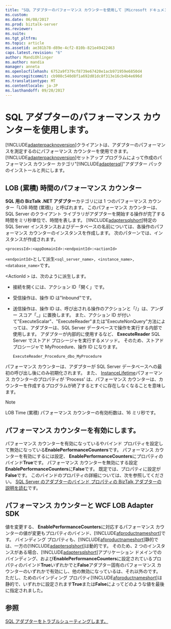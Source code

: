 ```yaml
---
title: "SQL アダプターのパフォーマンス カウンターを使用して |Microsoft ドキュメント"
ms.custom: 
ms.date: 06/08/2017
ms.prod: biztalk-server
ms.reviewer: 
ms.suite: 
ms.tgt_pltfrm: 
ms.topic: article
ms.assetid: ae381b78-d89e-4cf2-810b-821e49422463
caps.latest.revision: "6"
author: MandiOhlinger
ms.author: mandia
manager: anneta
ms.openlocfilehash: 6752a9f379cf8739e67420e1acb971959e6850d4
ms.sourcegitcommit: cb908c540d8f1a692d01dc8f313e16cb4b4e696d
ms.translationtype: MT
ms.contentlocale: ja-JP
ms.lasthandoff: 09/20/2017
---
```

# <a name="use-performance-counters-with-the-sql-adapter"></a>SQL アダプターのパフォーマンス カウンターを使用します。
[!INCLUDE[adapterpacknoversion](../../includes/adapterpacknoversion-md.md)]クライアントは、アダプターのパフォーマンスを測定するのにパフォーマンス カウンターを使用できます。 [!INCLUDE[adapterpacknoversion](../../includes/adapterpacknoversion-md.md)]セットアップ プログラムによって作成のパフォーマンス カウンター カテゴリ"[!INCLUDE[adaptersql](../../includes/adaptersql-md.md)]"アダプター パックのインストールと共にします。  
  
## <a name="the-lob-time-cumulative-performance-counter"></a>LOB (累積) 時間のパフォーマンス カウンター  
 **SQL 用の BizTalk .NET アダプター**カテゴリには 1 つのパフォーマンス カウンター「LOB 時間 (累積)」と呼ばれます。 このパフォーマンス カウンターは、SQL Server のクライアント ライブラリがアダプターを開始する操作が完了する時間をミリ秒単位で、時間を表します。 [!INCLUDE[adaptersqlshort](../../includes/adaptersqlshort-md.md)]特定の SQL Server インスタンスおよびデータベースの名前については、各操作のパフォーマンス カウンターのインスタンスを作成します。 次のパターンでは、インスタンスが作成されます。  
  
```  
<processId>:<appDomainId>:<endpointId>:<actionId>  
```  
  
 `<endpointId>`として派生`<sql_server_name>, <instance_name>, <database_name>`です。  
  
 \<ActionId > は、次のように派生します。  
  
-   接続を開くには、アクション ID「開く」です。  
  
-   受信操作は、操作 ID は"Inbound"です。  
  
-   送信操作は、操作 ID は、呼び出される操作のアクションと「/」は、アンダー スコア「_」に置換します。 また、アクション ID が付いて"ExecuteScalar"、"ExecuteReader"または"ExecuteNonQuery"方法によっては、アダプターは、SQL Server データベースで操作を実行する内部で使用します。 アダプターが内部的に使用するなど、 **ExecuteReader** SQL Server でストアド プロシージャを実行するメソッド。 そのため、ストアド プロシージャで MyProcedure、操作 ID になります。  
  
    ```  
    ExecuteReader_Procedure_dbo_MyProcedure  
    ```  

 パフォーマンス カウンターは、アダプターが SQL Server データベースへの最初の呼び出し後にのみ初期化されます。 また、 [InstanceLifetime](https://msdn.microsoft.com/library/system.diagnostics.performancecounter.instancelifetime.aspx)パフォーマンス カウンターのプロパティが 'Process' は、パフォーマンス カウンターは、カウンターを作成するプログラムが終了するとすぐに存在しなくなることを意味します。
  
> [!NOTE]
>  LOB Time (累積) パフォーマンス カウンターの有効桁数は、16 ミリ秒です。  
  
## <a name="enabling-performance-counters"></a>パフォーマンス カウンターを有効にします。  
 パフォーマンス カウンターを有効になっているやバインド プロパティを設定して無効になっている**EnablePerformanceCounters**です。 パフォーマンス カウンターを有効にするには設定、 **EnablePerformanceCounters**にプロパティのバインド**True**です。 パフォーマンス カウンターを無効にする設定**EnablePerformanceCounters**に**False**です。 既定では、プロパティに設定が**False**です。 このバインドのプロパティの詳細については、次を参照してください。 [SQL Server のアダプターのバインド プロパティの BizTalk アダプターの説明を読む](../../adapters-and-accelerators/adapter-sql/read-about-the-biztalk-adapter-for-sql-server-adapter-binding-properties.md)です。  
  
## <a name="performance-counters-and-the-wcf-lob-adapter-sdk"></a>パフォーマンス カウンターと WCF LOB Adapter SDK  
 値を変更する、 **EnablePerformanceCounters**に対応するパフォーマンス カウンターの値が変更もプロパティのバインド、[!INCLUDE[afproductnameshort](../../includes/afproductnameshort-md.md)]です。 バインディング プロパティも、[!INCLUDE[afproductnameshort](../../includes/afproductnameshort-md.md)]静的では、一方の[!INCLUDE[adaptersqlshort](../../includes/adaptersqlshort-md.md)]は動的です。 そのため、2 つのインスタンスがある場合、[!INCLUDE[adaptersqlshort](../../includes/adaptersqlshort-md.md)]アプリケーション ドメインでのバインディング、および**EnablePerformanceCounters**に設定されているプロパティのバインド**True**いずれかでと**False**アダプター固有のパフォーマンス カウンターのいずれかで有効にし、他の無効になっているは、それ以外のです。 ただし、ためのバインディング プロパティ[!INCLUDE[afproductnameshort](../../includes/afproductnameshort-md.md)]は静的で、いずれかに設定されます**True**または**False**によってどのような値を最後に指定されました。  
  
## <a name="see-also"></a>参照  
[SQL アダプターをトラブルシューティングします。](../../adapters-and-accelerators/adapter-sql/troubleshoot-the-sql-adapter.md)